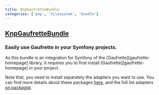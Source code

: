 ```yaml
---
title: KnpGaufretteBundle
categories: ['php', 'filesystem', 'bundle']
---
```

## [KnpGaufretteBundle](https://github.com/KnpLabs/KnpGaufretteBundle)

### Easily use Gaufrette in your Symfony projects.


As this bundle is an integration for Symfony of the [Gaufrette][gaufrette-homepage] library, it requires you to first install [Gaufrette][gaufrette-homepage] in your project.

Note that, you need to install separately the adapters you want to use. You can find more details about these packages [here](https://github.com/KnpLabs/Gaufrette#metapackages-for-adapters),
and the full list adapters [on packagist](https://packagist.org/packages/gaufrette/).
